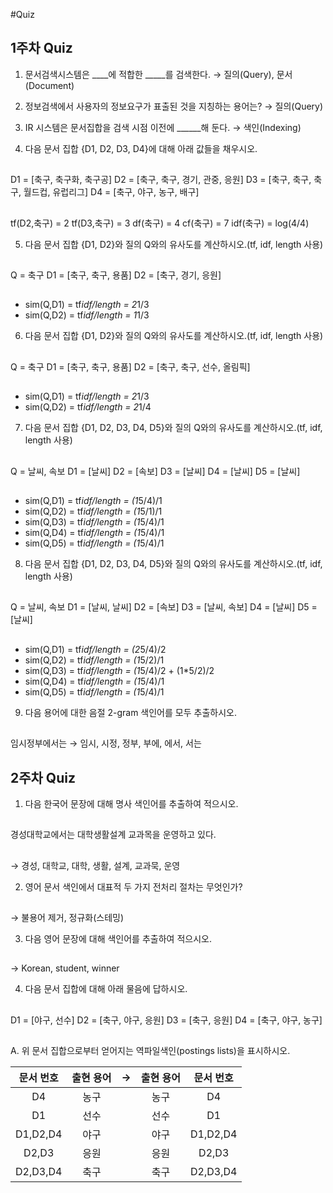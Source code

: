 #Quiz

## 1주차 Quiz

1. 문서검색시스템은 ____에 적합한 _____를 검색한다.
  → 질의(Query), 문서(Document)

2. 정보검색에서 사용자의 정보요구가 표출된 것을 지칭하는 용어는?
  → 질의(Query)

3. IR 시스템은 문서집합을 검색 시점 이전에 ______해 둔다.
  → 색인(Indexing)

4. 다음 문서 집합 {D1, D2, D3, D4}에 대해 아래 값들을 채우시오.  
##
  D1 = [축구, 축구화, 축구공]       D2 = [축구, 축구, 경기, 관중, 응원]
  D3 = [축구, 축구, 축구, 월드컵, 유럽리그]         D4 = [축구, 야구, 농구, 배구]
##
  tf(D2,축구) = 2
  tf(D3,축구) = 3
  df(축구) = 4
  cf(축구) = 7
  idf(축구) = log(4/4)

5. 다음 문서 집합 {D1, D2}와 질의 Q와의 유사도를 계산하시오.(tf, idf, length 사용)
##
  Q = 축구    D1 = [축구, 축구, 용품]     D2 = [축구, 경기, 응원]
##
  - sim(Q,D1) = tf*idf/length = 2*1/3
  - sim(Q,D2) = tf*idf/length = 1*1/3

6. 다음 문서 집합 {D1, D2}와 질의 Q와의 유사도를 계산하시오.(tf, idf, length 사용)
##
  Q = 축구    D1 = [축구, 축구, 용품]     D2 = [축구, 축구, 선수, 올림픽]
##
  - sim(Q,D1) = tf*idf/length = 2*1/3
  - sim(Q,D2) = tf*idf/length = 2*1/4

7. 다음 문서 집합 {D1, D2, D3, D4, D5}와 질의 Q와의 유사도를 계산하시오.(tf, idf, length 사용)
##
  Q = 날씨, 속보
  D1 = [날씨]   D2 = [속보]   D3 = [날씨]   D4 = [날씨]   D5 = [날씨]
##
  - sim(Q,D1) = tf*idf/length = (1*5/4)/1
  - sim(Q,D2) = tf*idf/length = (1*5/1)/1
  - sim(Q,D3) = tf*idf/length = (1*5/4)/1
  - sim(Q,D4) = tf*idf/length = (1*5/4)/1
  - sim(Q,D5) = tf*idf/length = (1*5/4)/1

8. 다음 문서 집합 {D1, D2, D3, D4, D5}와 질의 Q와의 유사도를 계산하시오.(tf, idf, length 사용)
##
  Q = 날씨, 속보
  D1 = [날씨, 날씨]   D2 = [속보]   D3 = [날씨, 속보]   D4 = [날씨]   D5 = [날씨]
##
  - sim(Q,D1) = tf*idf/length = (2*5/4)/2
  - sim(Q,D2) = tf*idf/length = (1*5/2)/1
  - sim(Q,D3) = tf*idf/length = (1*5/4)/2 + (1*5/2)/2
  - sim(Q,D4) = tf*idf/length = (1*5/4)/1
  - sim(Q,D5) = tf*idf/length = (1*5/4)/1

9. 다음 용어에 대한 음절 2-gram 색인어를 모두 추출하시오.
##
  임시정부에서는 → 임시, 시정, 정부, 부에, 에서, 서는

## 2주차 Quiz

1. 다음 한국어 문장에 대해 명사 색인어를 추출하여 적으시오.
##
  경성대학교에서는 대학생활설계 교과목을 운영하고 있다.
##
  → 경성, 대학교, 대학, 생활, 설계, 교과묵, 운영

2. 영어 문서 색인에서 대표적 두 가지 전처리 절차는 무엇인가?
##
  → 불용어 제거, 정규화(스테밍)

3. 다음 영어 문장에 대해 색인어를 추출하여 적으시오.
##
  → Korean, student, winner

4. 다음 문서 집합에 대해 아래 물음에 답하시오.
##
  D1 = [야구, 선수]   D2 = [축구, 야구, 응원]   D3 = [축구, 응원]   D4 = [축구, 야구, 농구]
##
  A. 위 문서 집합으로부터 얻어지는 역파일색인(postings lists)을 표시하시오.

|문서 번호|출현 용어|→|출현 용어|문서 번호|
|:---:|:---:|:---:|:---:|:---:|
|D4|농구||농구|D4|
|D1|선수||선수|D1|
|D1,D2,D4|야구||야구|D1,D2,D4|
|D2,D3|응원||응원|D2,D3|
|D2,D3,D4|축구||축구|D2,D3,D4|
